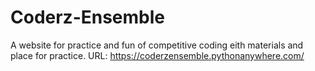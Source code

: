 # Coderz-Ensemble
A website for practice and fun of competitive coding eith materials and place for practice.
URL: https://coderzensemble.pythonanywhere.com/

